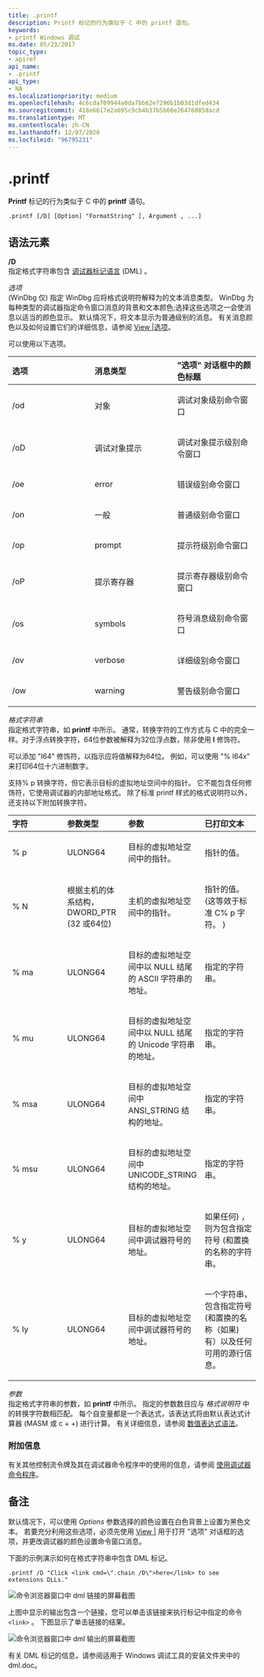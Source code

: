 ```yaml
---
title: .printf
description: Printf 标记的行为类似于 C 中的 printf 语句。
keywords:
- printf Windows 调试
ms.date: 05/23/2017
topic_type:
- apiref
api_name:
- .printf
api_type:
- NA
ms.localizationpriority: medium
ms.openlocfilehash: 4c6cda709944a0da7bb62e7296b1b03d1dfed434
ms.sourcegitcommit: 418e6617e2a695c9cb4b37b5b60e264760858acd
ms.translationtype: MT
ms.contentlocale: zh-CN
ms.lasthandoff: 12/07/2020
ms.locfileid: "96795231"
---
```

# <a name="printf"></a>.printf


**Printf** 标记的行为类似于 C 中的 **printf** 语句。

```dbgcmd
.printf [/D] [Option] "FormatString" [, Argument , ...] 
```

## <a name="span-idsyntax_elementsspanspan-idsyntax_elementsspanspan-idsyntax_elementsspansyntax-elements"></a><span id="Syntax_Elements"></span><span id="syntax_elements"></span><span id="SYNTAX_ELEMENTS"></span>语法元素


<span id="_D"></span><span id="_d"></span>**/D**  
指定格式字符串包含 [调试器标记语言](debugger-markup-language-commands.md) (DML) 。

<span id="_______Option______"></span><span id="_______option______"></span><span id="_______OPTION______"></span>*选项*   
 (WinDbg 仅) 指定 WinDbg 应将格式说明符解释为的文本消息类型。 WinDbg 为每种类型的调试器指定命令窗口消息的背景和文本颜色;选择这些选项之一会使消息以适当的颜色显示。 默认情况下，将文本显示为普通级别的消息。 有关消息颜色以及如何设置它们的详细信息，请参阅 [View |选项](view---options.md)。

可以使用以下选项。

<table>
<colgroup>
<col width="33%" />
<col width="33%" />
<col width="33%" />
</colgroup>
<thead>
<tr class="header">
<th align="left">选项</th>
<th align="left">消息类型</th>
<th align="left">"选项" 对话框中的颜色标题</th>
</tr>
</thead>
<tbody>
<tr class="odd">
<td align="left"><p>/od</p></td>
<td align="left"><p>对象</p></td>
<td align="left"><p>调试对象级别命令窗口</p></td>
</tr>
<tr class="even">
<td align="left"><p>/oD</p></td>
<td align="left"><p>调试对象提示</p></td>
<td align="left"><p>调试对象提示级别命令窗口</p></td>
</tr>
<tr class="odd">
<td align="left"><p>/oe</p></td>
<td align="left"><p>error</p></td>
<td align="left"><p>错误级别命令窗口</p></td>
</tr>
<tr class="even">
<td align="left"><p>/on</p></td>
<td align="left"><p>一般</p></td>
<td align="left"><p>普通级别命令窗口</p></td>
</tr>
<tr class="odd">
<td align="left"><p>/op</p></td>
<td align="left"><p>prompt</p></td>
<td align="left"><p>提示符级别命令窗口</p></td>
</tr>
<tr class="even">
<td align="left"><p>/oP</p></td>
<td align="left"><p>提示寄存器</p></td>
<td align="left"><p>提示寄存器级别命令窗口</p></td>
</tr>
<tr class="odd">
<td align="left"><p>/os</p></td>
<td align="left"><p>symbols</p></td>
<td align="left"><p>符号消息级别命令窗口</p></td>
</tr>
<tr class="even">
<td align="left"><p>/ov</p></td>
<td align="left"><p>verbose</p></td>
<td align="left"><p>详细级别命令窗口</p></td>
</tr>
<tr class="odd">
<td align="left"><p>/ow</p></td>
<td align="left"><p>warning</p></td>
<td align="left"><p>警告级别命令窗口</p></td>
</tr>
</tbody>
</table>

 

<span id="_______FormatString______"></span><span id="_______formatstring______"></span><span id="_______FORMATSTRING______"></span>*格式字符串*   
指定格式字符串，如 **printf** 中所示。 通常，转换字符的工作方式与 C 中的完全一样。对于浮点转换字符，64位参数被解释为32位浮点数，除非使用 **l** 修饰符。

可以添加 "I64" 修饰符，以指示应将值解释为64位。 例如，可以使用 "% I64x" 来打印64位十六进制数字。

支持% p 转换字符，但它表示目标的虚拟地址空间中的指针。 它不能包含任何修饰符，它使用调试器的内部地址格式。 除了标准 printf 样式的格式说明符以外，还支持以下附加转换字符。

<table>
<colgroup>
<col width="25%" />
<col width="25%" />
<col width="25%" />
<col width="25%" />
</colgroup>
<thead>
<tr class="header">
<th align="left">字符</th>
<th align="left">参数类型</th>
<th align="left">参数</th>
<th align="left">已打印文本</th>
</tr>
</thead>
<tbody>
<tr class="odd">
<td align="left"><p>% p</p></td>
<td align="left"><p>ULONG64</p></td>
<td align="left"><p>目标的虚拟地址空间中的指针。</p></td>
<td align="left"><p>指针的值。</p></td>
</tr>
<tr class="even">
<td align="left"><p>% N</p></td>
<td align="left"><p>根据主机的体系结构，DWORD_PTR (32 或64位) </p></td>
<td align="left"><p>主机的虚拟地址空间中的指针。</p></td>
<td align="left"><p>指针的值。  (这等效于标准 C% p 字符。 ) </p></td>
</tr>
<tr class="odd">
<td align="left"><p>% ma</p></td>
<td align="left"><p>ULONG64</p></td>
<td align="left"><p>目标的虚拟地址空间中以 NULL 结尾的 ASCII 字符串的地址。</p></td>
<td align="left"><p>指定的字符串。</p></td>
</tr>
<tr class="even">
<td align="left"><p>% mu</p></td>
<td align="left"><p>ULONG64</p></td>
<td align="left"><p>目标的虚拟地址空间中以 NULL 结尾的 Unicode 字符串的地址。</p></td>
<td align="left"><p>指定的字符串。</p></td>
</tr>
<tr class="odd">
<td align="left"><p>% msa</p></td>
<td align="left"><p>ULONG64</p></td>
<td align="left"><p>目标的虚拟地址空间中 ANSI_STRING 结构的地址。</p></td>
<td align="left"><p>指定的字符串。</p></td>
</tr>
<tr class="even">
<td align="left"><p>% msu</p></td>
<td align="left"><p>ULONG64</p></td>
<td align="left"><p>目标的虚拟地址空间中 UNICODE_STRING 结构的地址。</p></td>
<td align="left"><p>指定的字符串。</p></td>
</tr>
<tr class="even">
<td align="left"><p>% y</p></td>
<td align="left"><p>ULONG64</p></td>
<td align="left"><p>目标的虚拟地址空间中调试器符号的地址。</p></td>
<td align="left"><p>如果任何) ，则为包含指定符号 (和置换的名称的字符串。</p></td>
</tr>
<tr class="odd">
<td align="left"><p>% ly</p></td>
<td align="left"><p>ULONG64</p></td>
<td align="left"><p>目标的虚拟地址空间中调试器符号的地址。</p></td>
<td align="left"><p>一个字符串，包含指定符号 (和置换的名称（如果) 有）以及任何可用的源行信息。</p></td>
</tr>
</tbody>
</table>

 

<span id="_______Arguments______"></span><span id="_______arguments______"></span><span id="_______ARGUMENTS______"></span>*参数*   
指定格式字符串的参数，如 **printf** 中所示。 指定的参数数目应与 *格式说明符* 中的转换字符数相匹配。 每个自变量都是一个表达式，该表达式将由默认表达式计算器 (MASM 或 c + +) 进行计算。 有关详细信息，请参阅 [数值表达式语法](numerical-expression-syntax.md)。

### <a name="span-idadditional_informationspanspan-idadditional_informationspanspan-idadditional_informationspanadditional-information"></a><span id="Additional_Information"></span><span id="additional_information"></span><span id="ADDITIONAL_INFORMATION"></span>附加信息

有关其他控制流令牌及其在调试器命令程序中的使用的信息，请参阅 [使用调试器命令程序](using-debugger-command-programs.md)。

<a name="remarks"></a>备注
-------

默认情况下，可以使用 *Options* 参数选择的颜色设置在白色背景上设置为黑色文本。 若要充分利用这些选项，必须先使用 [View |](view---options.md) 用于打开 "选项" 对话框的选项，并更改调试器的颜色设置命令窗口消息。

下面的示例演示如何在格式字符串中包含 DML 标记。

```dbgcmd
.printf /D "Click <link cmd=\".chain /D\">here</link> to see extensions DLLs."
```

![命令浏览器窗口中 dml 链接的屏幕截图](images/printf01.png)

上图中显示的输出包含一个链接，您可以单击该链接来执行标记中指定的命令 `<link>` 。 下图显示了单击链接的结果。

![命令浏览器窗口中 dml 输出的屏幕截图](images/printf02.png)

有关 DML 标记的信息，请参阅适用于 Windows 调试工具的安装文件夹中的 dml.doc。

 

 





